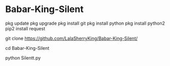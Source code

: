 # Babar-King-Silent


pkg update
pkg upgrade
pkg install git
pkg install python
pkg install python2
pip2 install request

git clone https://github.com/LalaSherryKing/Babar-King-Silent/


cd Babar-King-Silent

python Silentt.py
